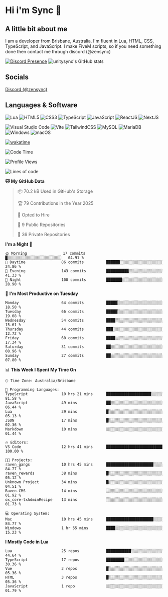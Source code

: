 # Hi i'm Sync 👋

## A little bit about me
I am a developer from Brisbane, Australia. I'm fluent in Lua, HTML, CSS, TypeScript, and JavaScript. I make FiveM scripts, so if you need something done then contact me through discord (@zensync)

[![Discord Presence](https://lanyard.cnrad.dev/api/265742868587479050)](https://discord.com/users/265742868587479050)
![unitysync's GitHub stats](https://github-readme-stats.vercel.app/api?username=unitysync&show_icons=true&theme=ambient_gradient)

## Socials
<p><a href="https://discord.com/users/265742868587479050">Discord (@zensync)</a></p>

## Languages & Software
![Lua](https://img.shields.io/badge/lua-%232C2D72.svg?style=for-the-badge&logo=lua&logoColor=white) ![HTML5](https://img.shields.io/badge/html5-%23E34F26.svg?style=for-the-badge&logo=html5&logoColor=white) ![CSS3](https://img.shields.io/badge/css3-%231572B6.svg?style=for-the-badge&logo=css3&logoColor=white) ![TypeScript](https://img.shields.io/badge/TypeScript-3178C6?logo=typescript&logoColor=fff&style=for-the-badge) ![JavaScript](https://img.shields.io/badge/javascript-%23323330.svg?style=for-the-badge&logo=javascript&logoColor=%23F7DF1E) ![ReactJS](https://shields.io/badge/react-black?logo=react&style=for-the-badge) ![NextJS](https://img.shields.io/badge/next.js-000000?style=for-the-badge&logo=nextdotjs&logoColor=white)

![Visual Studio Code](https://custom-icon-badges.demolab.com/badge/Visual%20Studio%20Code-0078d7.svg?logo=vsc&logoColor=white&style=for-the-badge) ![Vite](https://img.shields.io/badge/Vite-646CFF?style=for-the-badge&logo=Vite&logoColor=white) ![TailwindCSS](https://img.shields.io/badge/tailwindcss-%2338B2AC.svg?style=for-the-badge&logo=tailwind-css&logoColor=white) ![MySQL](https://img.shields.io/badge/MySQL-4479A1?style=for-the-badge&logo=mysql&logoColor=white) ![MariaDB](https://img.shields.io/badge/MariaDB-003545?style=for-the-badge&logo=mariadb&logoColor=white) ![Windows](https://custom-icon-badges.demolab.com/badge/Windows-0078D6?logo=windows11&logoColor=white&style=for-the-badge) ![macOS](https://img.shields.io/badge/macOS-000000?logo=apple&logoColor=F0F0F0&style=for-the-badge)

[![wakatime](https://wakatime.com/badge/user/018c590e-972a-4f9d-bbc0-f77a1b8e8227.svg?style=for-the-badge)](https://wakatime.com/@unitysync)

<!--START_SECTION:waka-->
![Code Time](http://img.shields.io/badge/Code%20Time-355%20hrs%2016%20mins-blue)

![Profile Views](http://img.shields.io/badge/Profile%20Views-66-blue)

![Lines of code](https://img.shields.io/badge/From%20Hello%20World%20I%27ve%20Written-375.6%20thousand%20lines%20of%20code-blue)

**🐱 My GitHub Data** 

> 📦 70.2 kB Used in GitHub's Storage 
 > 
> 🏆 79 Contributions in the Year 2025
 > 
> 💼 Opted to Hire
 > 
> 📜 9 Public Repositories 
 > 
> 🔑 36 Private Repositories 
 > 
**I'm a Night 🦉** 

```text
🌞 Morning                17 commits          █░░░░░░░░░░░░░░░░░░░░░░░░   04.91 % 
🌆 Daytime                86 commits          ██████░░░░░░░░░░░░░░░░░░░   24.86 % 
🌃 Evening                143 commits         ██████████░░░░░░░░░░░░░░░   41.33 % 
🌙 Night                  100 commits         ███████░░░░░░░░░░░░░░░░░░   28.90 % 
```
📅 **I'm Most Productive on Tuesday** 

```text
Monday                   64 commits          █████░░░░░░░░░░░░░░░░░░░░   18.50 % 
Tuesday                  66 commits          █████░░░░░░░░░░░░░░░░░░░░   19.08 % 
Wednesday                54 commits          ████░░░░░░░░░░░░░░░░░░░░░   15.61 % 
Thursday                 44 commits          ███░░░░░░░░░░░░░░░░░░░░░░   12.72 % 
Friday                   60 commits          ████░░░░░░░░░░░░░░░░░░░░░   17.34 % 
Saturday                 31 commits          ██░░░░░░░░░░░░░░░░░░░░░░░   08.96 % 
Sunday                   27 commits          ██░░░░░░░░░░░░░░░░░░░░░░░   07.80 % 
```


📊 **This Week I Spent My Time On** 

```text
🕑︎ Time Zone: Australia/Brisbane

💬 Programming Languages: 
TypeScript               10 hrs 21 mins      ████████████████████░░░░░   81.58 % 
JavaScript               49 mins             ██░░░░░░░░░░░░░░░░░░░░░░░   06.44 % 
Lua                      39 mins             █░░░░░░░░░░░░░░░░░░░░░░░░   05.13 % 
JSON                     17 mins             █░░░░░░░░░░░░░░░░░░░░░░░░   02.36 % 
Markdown                 10 mins             ░░░░░░░░░░░░░░░░░░░░░░░░░   01.44 % 

🔥 Editors: 
VS Code                  12 hrs 41 mins      █████████████████████████   100.00 % 

🐱‍💻 Projects: 
raven_gangs              10 hrs 45 mins      █████████████████████░░░░   84.77 % 
raven_rewards            38 mins             █░░░░░░░░░░░░░░░░░░░░░░░░   05.12 % 
Unknown Project          34 mins             █░░░░░░░░░░░░░░░░░░░░░░░░   04.51 % 
Raven-CMS                14 mins             ░░░░░░░░░░░░░░░░░░░░░░░░░   01.92 % 
ox_core-txAdminRecipe    13 mins             ░░░░░░░░░░░░░░░░░░░░░░░░░   01.73 % 

💻 Operating System: 
Mac                      10 hrs 45 mins      █████████████████████░░░░   84.77 % 
Windows                  1 hr 55 mins        ████░░░░░░░░░░░░░░░░░░░░░   15.23 % 
```

**I Mostly Code in Lua** 

```text
Lua                      25 repos            ███████████░░░░░░░░░░░░░░   44.64 % 
TypeScript               17 repos            ████████░░░░░░░░░░░░░░░░░   30.36 % 
Vue                      3 repos             █░░░░░░░░░░░░░░░░░░░░░░░░   05.36 % 
HTML                     3 repos             █░░░░░░░░░░░░░░░░░░░░░░░░   05.36 % 
JavaScript               1 repo              ░░░░░░░░░░░░░░░░░░░░░░░░░   01.79 % 
```




<!--END_SECTION:waka-->
